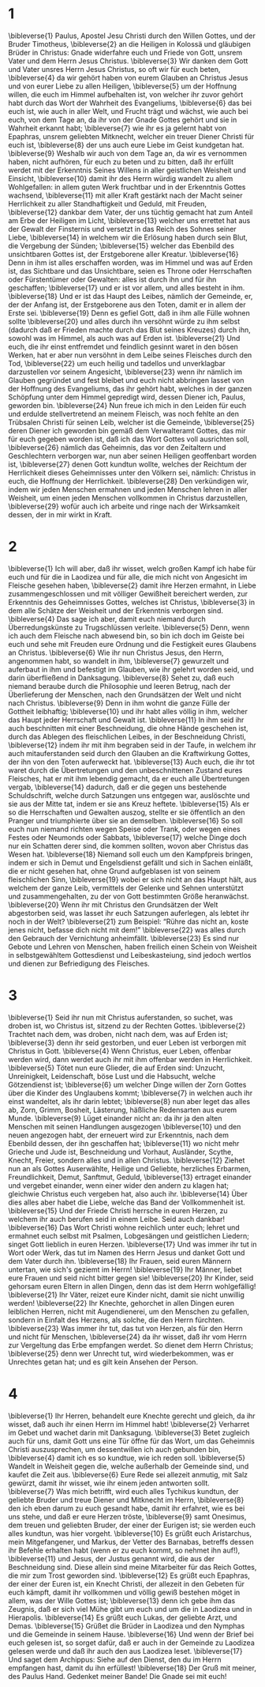 # 1 
\bibleverse{1} Paulus, Apostel Jesu Christi durch den Willen Gottes, und der Bruder Timotheus, 
\bibleverse{2} an die Heiligen in Kolossä und gläubigen Brüder in Christus: Gnade widerfahre euch und Friede von Gott, unsrem Vater und dem Herrn Jesus Christus. 
\bibleverse{3} Wir danken dem Gott und Vater unsres Herrn Jesus Christus, so oft wir für euch beten, 
\bibleverse{4} da wir gehört haben von eurem Glauben an Christus Jesus und von eurer Liebe zu allen Heiligen, 
\bibleverse{5} um der Hoffnung willen, die euch im Himmel aufbehalten ist, von welcher ihr zuvor gehört habt durch das Wort der Wahrheit des Evangeliums, 
\bibleverse{6} das bei euch ist, wie auch in aller Welt, und Frucht trägt und wächst, wie auch bei euch, von dem Tage an, da ihr von der Gnade Gottes gehört und sie in Wahrheit erkannt habt; 
\bibleverse{7} wie ihr es ja gelernt habt von Epaphras, unsrem geliebten Mitknecht, welcher ein treuer Diener Christi für euch ist, 
\bibleverse{8} der uns auch eure Liebe im Geist kundgetan hat. 
\bibleverse{9} Weshalb wir auch von dem Tage an, da wir es vernommen haben, nicht aufhören, für euch zu beten und zu bitten, daß ihr erfüllt werdet mit der Erkenntnis Seines Willens in aller geistlichen Weisheit und Einsicht, 
\bibleverse{10} damit ihr des Herrn würdig wandelt zu allem Wohlgefallen: in allem guten Werk fruchtbar und in der Erkenntnis Gottes wachsend, 
\bibleverse{11} mit aller Kraft gestärkt nach der Macht seiner Herrlichkeit zu aller Standhaftigkeit und Geduld, mit Freuden, 
\bibleverse{12} dankbar dem Vater, der uns tüchtig gemacht hat zum Anteil am Erbe der Heiligen im Licht, 
\bibleverse{13} welcher uns errettet hat aus der Gewalt der Finsternis und versetzt in das Reich des Sohnes seiner Liebe, 
\bibleverse{14} in welchem wir die Erlösung haben durch sein Blut, die Vergebung der Sünden; 
\bibleverse{15} welcher das Ebenbild des unsichtbaren Gottes ist, der Erstgeborene aller Kreatur. 
\bibleverse{16} Denn in ihm ist alles erschaffen worden, was im Himmel und was auf Erden ist, das Sichtbare und das Unsichtbare, seien es Throne oder Herrschaften oder Fürstentümer oder Gewalten: alles ist durch ihn und für ihn geschaffen; 
\bibleverse{17} und er ist vor allem, und alles besteht in ihm. 
\bibleverse{18} Und er ist das Haupt des Leibes, nämlich der Gemeinde, er, der der Anfang ist, der Erstgeborene aus den Toten, damit er in allem der Erste sei. 
\bibleverse{19} Denn es gefiel Gott, daß in ihm alle Fülle wohnen sollte 
\bibleverse{20} und alles durch ihn versöhnt würde zu ihm selbst (dadurch daß er Frieden machte durch das Blut seines Kreuzes) durch ihn, sowohl was im Himmel, als auch was auf Erden ist. 
\bibleverse{21} Und euch, die ihr einst entfremdet und feindlich gesinnt waret in den bösen Werken, hat er aber nun versöhnt in dem Leibe seines Fleisches durch den Tod, 
\bibleverse{22} um euch heilig und tadellos und unverklagbar darzustellen vor seinem Angesicht, 
\bibleverse{23} wenn ihr nämlich im Glauben gegründet und fest bleibet und euch nicht abbringen lasset von der Hoffnung des Evangeliums, das ihr gehört habt, welches in der ganzen Schöpfung unter dem Himmel gepredigt wird, dessen Diener ich, Paulus, geworden bin. 
\bibleverse{24} Nun freue ich mich in den Leiden für euch und erdulde stellvertretend an meinem Fleisch, was noch fehlte an den Trübsalen Christi für seinen Leib, welcher ist die Gemeinde, 
\bibleverse{25} deren Diener ich geworden bin gemäß dem Verwalteramt Gottes, das mir für euch gegeben worden ist, daß ich das Wort Gottes voll ausrichten soll, 
\bibleverse{26} nämlich das Geheimnis, das vor den Zeitaltern und Geschlechtern verborgen war, nun aber seinen Heiligen geoffenbart worden ist, 
\bibleverse{27} denen Gott kundtun wollte, welches der Reichtum der Herrlichkeit dieses Geheimnisses unter den Völkern sei, nämlich: Christus in euch, die Hoffnung der Herrlichkeit. 
\bibleverse{28} Den verkündigen wir, indem wir jeden Menschen ermahnen und jeden Menschen lehren in aller Weisheit, um einen jeden Menschen vollkommen in Christus darzustellen, 
\bibleverse{29} wofür auch ich arbeite und ringe nach der Wirksamkeit dessen, der in mir wirkt in Kraft. 

# 2 
\bibleverse{1} Ich will aber, daß ihr wisset, welch großen Kampf ich habe für euch und für die in Laodizea und für alle, die mich nicht von Angesicht im Fleische gesehen haben, 
\bibleverse{2} damit ihre Herzen ermahnt, in Liebe zusammengeschlossen und mit völliger Gewißheit bereichert werden, zur Erkenntnis des Geheimnisses Gottes, welches ist Christus, 
\bibleverse{3} in dem alle Schätze der Weisheit und der Erkenntnis verborgen sind. 
\bibleverse{4} Das sage ich aber, damit euch niemand durch Überredungskünste zu Trugschlüssen verleite. 
\bibleverse{5} Denn, wenn ich auch dem Fleische nach abwesend bin, so bin ich doch im Geiste bei euch und sehe mit Freuden eure Ordnung und die Festigkeit eures Glaubens an Christus. 
\bibleverse{6} Wie ihr nun Christus Jesus, den Herrn, angenommen habt, so wandelt in ihm, 
\bibleverse{7} gewurzelt und auferbaut in ihm und befestigt im Glauben, wie ihr gelehrt worden seid, und darin überfließend in Danksagung. 
\bibleverse{8} Sehet zu, daß euch niemand beraube durch die Philosophie und leeren Betrug, nach der Überlieferung der Menschen, nach den Grundsätzen der Welt und nicht nach Christus. 
\bibleverse{9} Denn in ihm wohnt die ganze Fülle der Gottheit leibhaftig; 
\bibleverse{10} und ihr habt alles völlig in ihm, welcher das Haupt jeder Herrschaft und Gewalt ist. 
\bibleverse{11} In ihm seid ihr auch beschnitten mit einer Beschneidung, die ohne Hände geschehen ist, durch das Ablegen des fleischlichen Leibes, in der Beschneidung Christi, 
\bibleverse{12} indem ihr mit ihm begraben seid in der Taufe, in welchem ihr auch mitauferstanden seid durch den Glauben an die Kraftwirkung Gottes, der ihn von den Toten auferweckt hat. 
\bibleverse{13} Auch euch, die ihr tot waret durch die Übertretungen und den unbeschnittenen Zustand eures Fleisches, hat er mit ihm lebendig gemacht, da er euch alle Übertretungen vergab, 
\bibleverse{14} dadurch, daß er die gegen uns bestehende Schuldschrift, welche durch Satzungen uns entgegen war, auslöschte und sie aus der Mitte tat, indem er sie ans Kreuz heftete. 
\bibleverse{15} Als er so die Herrschaften und Gewalten auszog, stellte er sie öffentlich an den Pranger und triumphierte über sie an demselben. 
\bibleverse{16} So soll euch nun niemand richten wegen Speise oder Trank, oder wegen eines Festes oder Neumonds oder Sabbats, 
\bibleverse{17} welche Dinge doch nur ein Schatten derer sind, die kommen sollten, wovon aber Christus das Wesen hat. 
\bibleverse{18} Niemand soll euch um den Kampfpreis bringen, indem er sich in Demut und Engelsdienst gefällt und sich in Sachen einläßt, die er nicht gesehen hat, ohne Grund aufgeblasen ist von seinem fleischlichen Sinn, 
\bibleverse{19} wobei er sich nicht an das Haupt hält, aus welchem der ganze Leib, vermittels der Gelenke und Sehnen unterstützt und zusammengehalten, zu der von Gott bestimmten Größe heranwächst. 
\bibleverse{20} Wenn ihr mit Christus den Grundsätzen der Welt abgestorben seid, was lasset ihr euch Satzungen auferlegen, als lebtet ihr noch in der Welt? 
\bibleverse{21} zum Beispiel: “Rühre das nicht an, koste jenes nicht, befasse dich nicht mit dem!” 
\bibleverse{22} was alles durch den Gebrauch der Vernichtung anheimfällt. 
\bibleverse{23} Es sind nur Gebote und Lehren von Menschen, haben freilich einen Schein von Weisheit in selbstgewähltem Gottesdienst und Leibeskasteiung, sind jedoch wertlos und dienen zur Befriedigung des Fleisches. 

# 3 
\bibleverse{1} Seid ihr nun mit Christus auferstanden, so suchet, was droben ist, wo Christus ist, sitzend zu der Rechten Gottes. 
\bibleverse{2} Trachtet nach dem, was droben, nicht nach dem, was auf Erden ist; 
\bibleverse{3} denn ihr seid gestorben, und euer Leben ist verborgen mit Christus in Gott. 
\bibleverse{4} Wenn Christus, euer Leben, offenbar werden wird, dann werdet auch ihr mit ihm offenbar werden in Herrlichkeit. 
\bibleverse{5} Tötet nun eure Glieder, die auf Erden sind: Unzucht, Unreinigkeit, Leidenschaft, böse Lust und die Habsucht, welche Götzendienst ist; 
\bibleverse{6} um welcher Dinge willen der Zorn Gottes über die Kinder des Unglaubens kommt; 
\bibleverse{7} in welchen auch ihr einst wandeltet, als ihr darin lebtet; 
\bibleverse{8} nun aber leget das alles ab, Zorn, Grimm, Bosheit, Lästerung, häßliche Redensarten aus eurem Munde. 
\bibleverse{9} Lüget einander nicht an: da ihr ja den alten Menschen mit seinen Handlungen ausgezogen 
\bibleverse{10} und den neuen angezogen habt, der erneuert wird zur Erkenntnis, nach dem Ebenbild dessen, der ihn geschaffen hat; 
\bibleverse{11} wo nicht mehr Grieche und Jude ist, Beschneidung und Vorhaut, Ausländer, Scythe, Knecht, Freier, sondern alles und in allen Christus. 
\bibleverse{12} Ziehet nun an als Gottes Auserwählte, Heilige und Geliebte, herzliches Erbarmen, Freundlichkeit, Demut, Sanftmut, Geduld, 
\bibleverse{13} ertraget einander und vergebet einander, wenn einer wider den andern zu klagen hat; gleichwie Christus euch vergeben hat, also auch ihr. 
\bibleverse{14} Über dies alles aber habet die Liebe, welche das Band der Vollkommenheit ist. 
\bibleverse{15} Und der Friede Christi herrsche in euren Herzen, zu welchem ihr auch berufen seid in einem Leibe. Seid auch dankbar! 
\bibleverse{16} Das Wort Christi wohne reichlich unter euch; lehret und ermahnet euch selbst mit Psalmen, Lobgesängen und geistlichen Liedern; singet Gott lieblich in euren Herzen. 
\bibleverse{17} Und was immer ihr tut in Wort oder Werk, das tut im Namen des Herrn Jesus und danket Gott und dem Vater durch ihn. 
\bibleverse{18} Ihr Frauen, seid euren Männern untertan, wie sich's geziemt im Herrn! 
\bibleverse{19} Ihr Männer, liebet eure Frauen und seid nicht bitter gegen sie! 
\bibleverse{20} Ihr Kinder, seid gehorsam euren Eltern in allen Dingen, denn das ist dem Herrn wohlgefällig! 
\bibleverse{21} Ihr Väter, reizet eure Kinder nicht, damit sie nicht unwillig werden! 
\bibleverse{22} Ihr Knechte, gehorchet in allen Dingen euren leiblichen Herren, nicht mit Augendienerei, um den Menschen zu gefallen, sondern in Einfalt des Herzens, als solche, die den Herrn fürchten. 
\bibleverse{23} Was immer ihr tut, das tut von Herzen, als für den Herrn und nicht für Menschen, 
\bibleverse{24} da ihr wisset, daß ihr vom Herrn zur Vergeltung das Erbe empfangen werdet. So dienet dem Herrn Christus; 
\bibleverse{25} denn wer Unrecht tut, wird wiederbekommen, was er Unrechtes getan hat; und es gilt kein Ansehen der Person. 

# 4 
\bibleverse{1} Ihr Herren, behandelt eure Knechte gerecht und gleich, da ihr wisset, daß auch ihr einen Herrn im Himmel habt! 
\bibleverse{2} Verharret im Gebet und wachet darin mit Danksagung. 
\bibleverse{3} Betet zugleich auch für uns, damit Gott uns eine Tür öffne für das Wort, um das Geheimnis Christi auszusprechen, um dessentwillen ich auch gebunden bin, 
\bibleverse{4} damit ich es so kundtue, wie ich reden soll. 
\bibleverse{5} Wandelt in Weisheit gegen die, welche außerhalb der Gemeinde sind, und kaufet die Zeit aus. 
\bibleverse{6} Eure Rede sei allezeit anmutig, mit Salz gewürzt, damit ihr wisset, wie ihr einem jeden antworten sollt. 
\bibleverse{7} Was mich betrifft, wird euch alles Tychikus kundtun, der geliebte Bruder und treue Diener und Mitknecht im Herrn, 
\bibleverse{8} den ich eben darum zu euch gesandt habe, damit ihr erfahret, wie es bei uns stehe, und daß er eure Herzen tröste, 
\bibleverse{9} samt Onesimus, dem treuen und geliebten Bruder, der einer der Eurigen ist; sie werden euch alles kundtun, was hier vorgeht. 
\bibleverse{10} Es grüßt euch Aristarchus, mein Mitgefangener, und Markus, der Vetter des Barnabas, betreffs dessen ihr Befehle erhalten habt (wenn er zu euch kommt, so nehmet ihn auf!), 
\bibleverse{11} und Jesus, der Justus genannt wird, die aus der Beschneidung sind. Diese allein sind meine Mitarbeiter für das Reich Gottes, die mir zum Trost geworden sind. 
\bibleverse{12} Es grüßt euch Epaphras, der einer der Euren ist, ein Knecht Christi, der allezeit in den Gebeten für euch kämpft, damit ihr vollkommen und völlig gewiß bestehen möget in allem, was der Wille Gottes ist; 
\bibleverse{13} denn ich gebe ihm das Zeugnis, daß er sich viel Mühe gibt um euch und um die in Laodizea und in Hierapolis. 
\bibleverse{14} Es grüßt euch Lukas, der geliebte Arzt, und Demas. 
\bibleverse{15} Grüßet die Brüder in Laodizea und den Nymphas und die Gemeinde in seinem Hause. 
\bibleverse{16} Und wenn der Brief bei euch gelesen ist, so sorget dafür, daß er auch in der Gemeinde zu Laodizea gelesen werde und daß ihr auch den aus Laodizea leset. 
\bibleverse{17} Und saget dem Archippus: Siehe auf den Dienst, den du im Herrn empfangen hast, damit du ihn erfüllest! 
\bibleverse{18} Der Gruß mit meiner, des Paulus Hand. Gedenket meiner Bande! Die Gnade sei mit euch! 